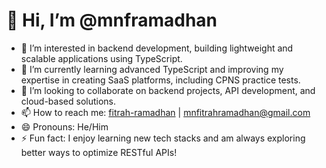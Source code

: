 # 👋 Hi, I’m @mnframadhan

- 👀 I’m interested in backend development, building lightweight and scalable applications using TypeScript.
- 🌱 I’m currently learning advanced TypeScript and improving my expertise in creating SaaS platforms, including CPNS practice tests.
- 💞️ I’m looking to collaborate on backend projects, API development, and cloud-based solutions.
- 📫 How to reach me: [fitrah-ramadhan](https://www.linkedin.com/in/fitrah-ramadhan/) | [mnfitrahramadhan@gmail.com](mnfitrahramadhan@gmail.com)
- 😄 Pronouns: He/Him
- ⚡ Fun fact: I enjoy learning new tech stacks and am always exploring better ways to optimize RESTful APIs!

